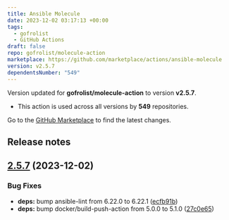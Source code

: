 ```yaml
---
title: Ansible Molecule
date: 2023-12-02 03:17:13 +00:00
tags:
  - gofrolist
  - GitHub Actions
draft: false
repo: gofrolist/molecule-action
marketplace: https://github.com/marketplace/actions/ansible-molecule
version: v2.5.7
dependentsNumber: "549"
---
```



Version updated for **gofrolist/molecule-action** to version **v2.5.7**.
- This action is used across all versions by **549** repositories.

Go to the [GitHub Marketplace](https://github.com/marketplace/actions/ansible-molecule) to find the latest changes.

## Release notes

## [2.5.7](https://github.com/gofrolist/molecule-action/compare/v2.5.6...v2.5.7) (2023-12-02)


### Bug Fixes

* **deps:** bump ansible-lint from 6.22.0 to 6.22.1 ([ecfb91b](https://github.com/gofrolist/molecule-action/commit/ecfb91b644351f822266a2400a45da1e22b25658))
* **deps:** bump docker/build-push-action from 5.0.0 to 5.1.0 ([27c0e65](https://github.com/gofrolist/molecule-action/commit/27c0e65ac5900a8af317ebc4998f8e7b18d13908))




